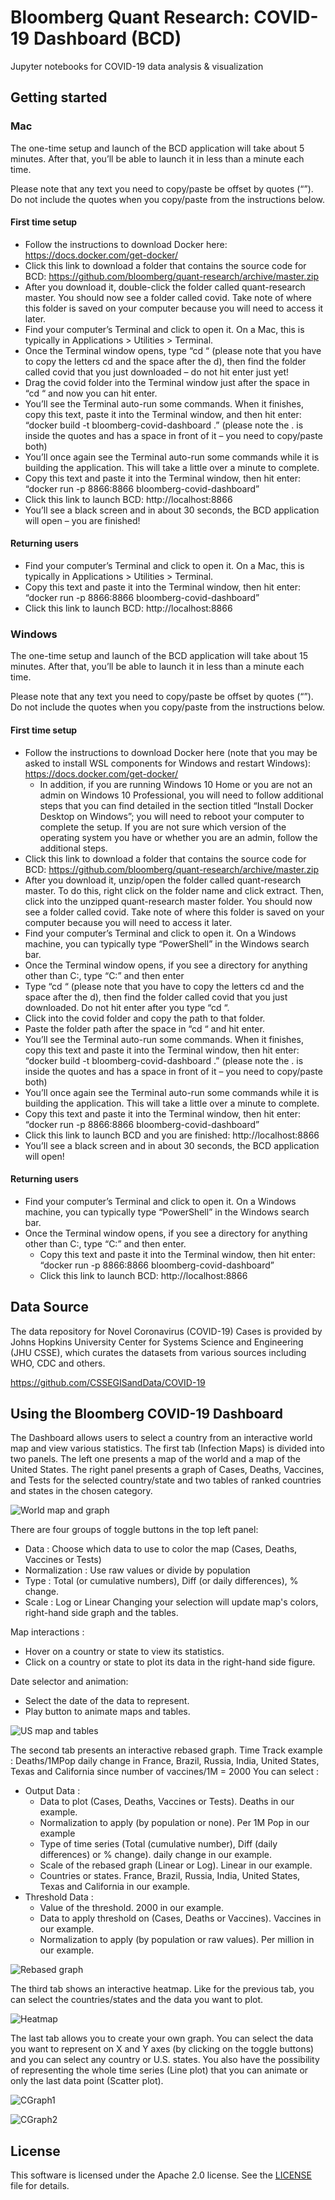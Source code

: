 # Bloomberg Quant Research: COVID-19 Dashboard (BCD)

Jupyter notebooks for COVID-19 data analysis & visualization


## Getting started

### Mac

The one-time setup and launch of the BCD application will take about 5 minutes. After that, you’ll be able to launch it in less than a minute each time.

Please note that any text you need to copy/paste be offset by quotes (“”). Do not include the quotes when you copy/paste from the instructions below.

#### First time setup

- Follow the instructions to download Docker here: https://docs.docker.com/get-docker/
- Click this link to download a folder that contains the source code for BCD: https://github.com/bloomberg/quant-research/archive/master.zip
- After you download it, double-click the folder called quant-research master. You should now see a folder called covid. Take note of where this folder is saved on your computer because you will need to access it later.
- Find your computer’s Terminal and click to open it. On a Mac, this is typically in Applications > Utilities > Terminal.
- Once the Terminal window opens, type “cd “ (please note that you have to copy the letters cd and the space after the d), then find the folder called covid that you just downloaded – do not hit enter just yet!
- Drag the covid folder into the Terminal window just after the space in “cd “ and now you can hit enter.
- You’ll see the Terminal auto-run some commands. When it finishes, copy this text, paste it into the Terminal window, and then hit enter: “docker build -t bloomberg-covid-dashboard .” (please note the . is inside the quotes and has a space in front of it – you need to copy/paste both)
- You’ll once again see the Terminal auto-run some commands while it is building the application. This will take a little over a minute to complete.
- Copy this text and paste it into the Terminal window, then hit enter: “docker run -p 8866:8866 bloomberg-covid-dashboard”
- Click this link to launch BCD: http://localhost:8866
- You’ll see a black screen and in about 30 seconds, the BCD application will open – you are finished!

#### Returning users

- Find your computer’s Terminal and click to open it. On a Mac, this is typically in Applications > Utilities > Terminal.
- Copy this text and paste it into the Terminal window, then hit enter: “docker run -p 8866:8866 bloomberg-covid-dashboard”
- Click this link to launch BCD: http://localhost:8866

### Windows

The one-time setup and launch of the BCD application will take about 15 minutes. After that, you’ll be able to launch it in less than a minute each time.

Please note that any text you need to copy/paste be offset by quotes (“”). Do not include the quotes when you copy/paste from the instructions below.

#### First time setup

- Follow the instructions to download Docker here (note that you may be asked to install WSL components for Windows and restart Windows): https://docs.docker.com/get-docker/
  - In addition, if you are running Windows 10 Home or you are not an admin on Windows 10 Professional, you will need to follow additional steps that you can find detailed in the section titled “Install Docker Desktop on Windows”; you will need to reboot your computer to complete the setup. If you are not sure which version of the operating system you have or whether you are an admin, follow the additional steps.
- Click this link to download a folder that contains the source code for BCD: https://github.com/bloomberg/quant-research/archive/master.zip
- After you download it, unzip/open the folder called quant-research master. To do this, right click on the folder name and click extract. Then, click into the unzipped quant-research master folder. You should now see a folder called covid. Take note of where this folder is saved on your computer because you will need to access it later.
- Find your computer’s Terminal and click to open it. On a Windows machine, you can typically type “PowerShell” in the Windows search bar.
- Once the Terminal window opens, if you see a directory for anything other than C:, type “C:” and then enter
- Type “cd “ (please note that you have to copy the letters cd and the space after the d), then find the folder called covid that you just downloaded. Do not hit enter after you type “cd “.
- Click into the covid folder and copy the path to that folder.
- Paste the folder path after the space in “cd “ and hit enter.
- You’ll see the Terminal auto-run some commands. When it finishes, copy this text and paste it into the Terminal window, then hit enter: “docker build -t bloomberg-covid-dashboard .” (please note the . is inside the quotes and has a space in front of it – you need to copy/paste both)
- You’ll once again see the Terminal auto-run some commands while it is building the application. This will take a little over a minute to complete.
- Copy this text and paste it into the Terminal window, then hit enter: “docker run -p 8866:8866 bloomberg-covid-dashboard”
- Click this link to launch BCD and you are finished: http://localhost:8866
- You’ll see a black screen and in about 30 seconds, the BCD application will open!

#### Returning users

- Find your computer’s Terminal and click to open it. On a Windows machine, you can typically type “PowerShell” in the Windows search bar.
- Once the Terminal window opens, if you see a directory for anything other than C:, type “C:” and then enter.
  - Copy this text and paste it into the Terminal window, then hit enter: “docker run -p 8866:8866 bloomberg-covid-dashboard”
  - Click this link to launch BCD: http://localhost:8866

## Data Source

The data repository for Novel Coronavirus (COVID-19) Cases is provided by Johns Hopkins University Center for Systems Science and Engineering (JHU CSSE), which curates the datasets from various sources including WHO, CDC and others.

https://github.com/CSSEGISandData/COVID-19

## Using the Bloomberg COVID-19 Dashboard

The Dashboard allows users to select a country from an interactive world map and view various statistics. The first tab (Infection Maps) is divided into two panels. The left one presents a map of the world and a map of the United States. The right panel presents a graph of Cases, Deaths, Vaccines, and Tests for the selected country/state and two tables of ranked countries and states in the chosen category.

![World map and graph](screenshots/World_map_black_theme.PNG)

There are four groups of toggle buttons in the top left panel:

- Data : Choose which data to use to color the map (Cases, Deaths, Vaccines or Tests)
- Normalization : Use raw values or divide by population
- Type : Total (or cumulative numbers), Diff (or daily differences), % change.
- Scale : Log or Linear
  Changing your selection will update map's colors, right-hand side graph and the tables.

Map interactions :

- Hover on a country or state to view its statistics.
- Click on a country or state to plot its data in the right-hand side figure.

Date selector and animation:

- Select the date of the data to represent.
- Play button to animate maps and tables.

![US map and tables](screenshots/US_map_black_theme.PNG)

The second tab presents an interactive rebased graph.
Time Track example : Deaths/1MPop daily change in France, Brazil, Russia, India, United States, Texas and California since number of vaccines/1M = 2000
You can select :

- Output Data :
  - Data to plot (Cases, Deaths, Vaccines or Tests). Deaths in our example.
  - Normalization to apply (by population or none). Per 1M Pop in our example
  - Type of time series (Total (cumulative number), Diff (daily differences) or % change). daily change in our example.
  - Scale of the rebased graph (Linear or Log). Linear in our example.
  - Countries or states. France, Brazil, Russia, India, United States, Texas and California in our example.
- Threshold Data :
  - Value of the threshold. 2000 in our example.
  - Data to apply threshold on (Cases, Deaths or Vaccines). Vaccines in our example.
  - Normalization to apply (by population or raw values). Per million in our example.

![Rebased graph](screenshots/Rebased_graph_black_theme.PNG)

The third tab shows an interactive heatmap.
Like for the previous tab, you can select the countries/states and the data you want to plot.

![Heatmap](screenshots/Heatmap_black_theme.PNG)

The last tab allows you to create your own graph. You can select the data you want to represent on X and Y axes (by clicking on the toggle buttons) and you can select any country or U.S. states. You also have the possibility of representing the whole time series (Line plot) that you can animate or only the last data point (Scatter plot).

![CGraph1](screenshots/Custom_graph_1_black_theme.PNG)

![CGraph2](screenshots/Custom_graph_2_black_theme.PNG)

## License

This software is licensed under the Apache 2.0 license. See the [LICENSE](LICENSE) file for details.

